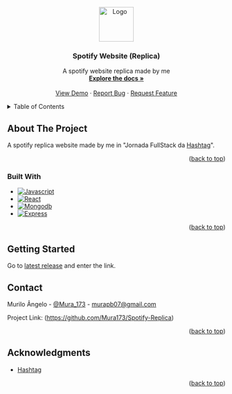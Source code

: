 <!-- Improved compatibility of back to top link: See: https://github.com/othneildrew/Best-README-Template/pull/73 -->
<a id="readme-top"></a>
<!--
*** Thanks for checking out the Best-README-Template. If you have a suggestion
*** that would make this better, please fork the repo and create a pull request
*** or simply open an issue with the tag "enhancement".
*** Don't forget to give the project a star!
*** Thanks again! Now go create something AMAZING! :D
-->



<!-- PROJECT SHIELDS -->
<!--
*** I'm using markdown "reference style" links for readability.
*** Reference links are enclosed in brackets [ ] instead of parentheses ( ).
*** See the bottom of this document for the declaration of the reference variables
*** for contributors-url, forks-url, etc. This is an optional, concise syntax you may use.
*** https://www.markdownguide.org/basic-syntax/#reference-style-links
-->
<!-- PROJECT LOGO -->
<div align="center">
  <a href="https://github.com/othneildrew/Best-README-Template">
    <img src="https://storage.googleapis.com/pr-newsroom-wp/1/2023/05/Spotify_Primary_Logo_RGB_Green.png" alt="Logo" width="80" height="80">
  </a>

  <h3 align="center">Spotify Website (Replica)</h3>

  <p align="center">
    A spotify website replica made by me
    <br />
    <a href="https://github.com/Mura173/Spotify-Replica"><strong>Explore the docs »</strong></a>
    <br />
    <br />
    <a href="https://github.com/Mura173/Spotify-Replica">View Demo</a>
    &middot;
    <a href="https://github.com/Mura173/Spotify-Replica/issues/new">Report Bug</a>
    &middot;
    <a href="https://github.com/Mura173/Spotify-Replica/issues/new">Request Feature</a>
  </p>
</div>



<!-- TABLE OF CONTENTS -->
<details>
  <summary>Table of Contents</summary>
  <ol>
    <li>
      <a href="#about-the-project">About The Project</a>
      <ul>
        <li><a href="#built-with">Built With</a></li>
      </ul>
    </li>
    <li>
      <a href="#getting-started">Getting Started</a>
      <ul>
      </ul>
    </li>
    <li><a href="#contact">Contact</a></li>
    <li><a href="#acknowledgments">Acknowledgments</a></li>
  </ol>
</details>



<!-- ABOUT THE PROJECT -->
## About The Project

A spotify replica website made by me in "Jornada FullStack da <a href="https://www.hashtagtreinamentos.com">Hashtag</a>".

<p align="right">(<a href="#readme-top">back to top</a>)</p>



### Built With

* [![Javascript][Javascript.js]][Javascript-url]
* [![React][React.js]][React-url]
* [![Mongodb][Mongodb.js]][Mongodb-url]
* [![Express][Express.js]][Express-url]

<p align="right">(<a href="#readme-top">back to top</a>)</p>



<!-- GETTING STARTED -->
## Getting Started

Go to <a href="https://github.com/Mura173/Spotify-Replica/releases/tag/V1.0">latest release</a> and enter the link.

<!-- USAGE EXAMPLES -->

<!-- ROADMAP -->

<!-- CONTACT -->
## Contact

Murilo Ângelo - [@Mura_173](https://twitter.com/Mura_173) - murapb07@gmail.com

Project Link: (https://github.com/Mura173/Spotify-Replica)

<p align="right">(<a href="#readme-top">back to top</a>)</p>



<!-- ACKNOWLEDGMENTS -->
## Acknowledgments

* [Hashtag](https://www.hashtagtreinamentos.com)

<p align="right">(<a href="#readme-top">back to top</a>)</p>



<!-- MARKDOWN LINKS & IMAGES -->
<!-- https://www.markdownguide.org/basic-syntax/#reference-style-links -->
[stars-shield]: https://img.shields.io/github/stars/othneildrew/Best-README-Template.svg?style=for-the-badge
[stars-url]: https://github.com/othneildrew/Best-README-Template/stargazers
[issues-shield]: https://img.shields.io/github/issues/othneildrew/Best-README-Template.svg?style=for-the-badge
[issues-url]: https://github.com/othneildrew/Best-README-Template/issues
[linkedin-shield]: https://img.shields.io/badge/-LinkedIn-black.svg?style=for-the-badge&logo=linkedin&colorB=555
[linkedin-url]: https://linkedin.com/in/othneildrew
[product-screenshot]: images/screenshot.png
[Javascript.js]: https://shields.io/badge/JavaScript-F7DF1E?logo=JavaScript&logoColor=000&style=flat-square
[Javascript-url]: https://developer.mozilla.org/pt-BR/docs/Web/JavaScript
[React.js]: https://img.shields.io/badge/React-20232A?style=for-the-badge&logo=react&logoColor=61DAFB
[React-url]: https://reactjs.org/
[Mongodb.js]: https://img.shields.io/badge/-MongoDB-13aa52?style=for-the-badge&logo=mongodb&logoColor=white
[Mongodb-url]: https://www.mongodb.com/
[Express.js]: https://img.shields.io/badge/Express.js-000000?logo=express&logoColor=fff&style=flat
[Express-url]: https://expressjs.com/
